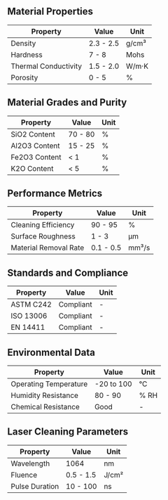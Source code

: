 ## Material Properties
| Property | Value | Unit |
| --- | --- | --- |
| Density | 2.3 - 2.5 | g/cm³ |
| Hardness | 7 - 8 | Mohs |
| Thermal Conductivity | 1.5 - 2.0 | W/m·K |
| Porosity | 0 - 5 | % |

## Material Grades and Purity
| Property | Value | Unit |
| --- | --- | --- |
| SiO2 Content | 70 - 80 | % |
| Al2O3 Content | 15 - 25 | % |
| Fe2O3 Content | < 1 | % |
| K2O Content | < 5 | % |

## Performance Metrics
| Property | Value | Unit |
| --- | --- | --- |
| Cleaning Efficiency | 90 - 95 | % |
| Surface Roughness | 1 - 3 | µm |
| Material Removal Rate | 0.1 - 0.5 | mm³/s |

## Standards and Compliance
| Property | Value | Unit |
| --- | --- | --- |
| ASTM C242 | Compliant | - |
| ISO 13006 | Compliant | - |
| EN 14411 | Compliant | - |

## Environmental Data
| Property | Value | Unit |
| --- | --- | --- |
| Operating Temperature | -20 to 100 | °C |
| Humidity Resistance | 80 - 90 | % RH |
| Chemical Resistance | Good | - |

## Laser Cleaning Parameters
| Property | Value | Unit |
| --- | --- | --- |
| Wavelength | 1064 | nm |
| Fluence | 0.5 - 1.5 | J/cm² |
| Pulse Duration | 10 - 100 | ns |